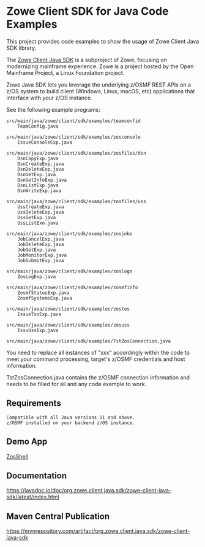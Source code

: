 # Zowe Client SDK for Java Code Examples

This project provides code examples to show the usage of Zowe Client Java SDK library.  
  
The [Zowe Client Java SDK](https://github.com/zowe/zowe-client-java-sdk) is a subproject of Zowe, focusing on modernizing mainframe experience. Zowe is a project hosted by the Open Mainframe Project, a Linux Foundation project.

Zowe Java SDK lets you leverage the underlying z/OSMF REST APIs on a z/OS system to build client (Windows, Linux, macOS, etc) applications that interface with your z/OS instance.

See the following example programs:  
  
    src/main/java/zowe/client/sdk/examples/teamconfid  
        TeamConfig.java  

    src/main/java/zowe/client/sdk/examples/zosconsole   
        IssueConsoleExp.java  
  
    src/main/java/zowe/client/sdk/examples/zosfiles/dsn    
        DsnCopyExp.java
        DsnCreateExp.java  
        DsnDeleteExp.java  
        DsnGetExp.java  
        DsnGetInfoExp.java
        DsnListExp.java
        DsnWriteExp.java

    src/main/java/zowe/client/sdk/examples/zosfiles/uss    
        UssCreateExp.java
        UssDeleteExp.java  
        UssGetExp.java
        UssListExo.java 
  
    src/main/java/zowe/client/sdk/examples/zosjobs    
        JobCancelExp.java
        JobDeleteExp.java
        JobGetExp.java
        JobMonitorExp.java
        JobSubmitExp.java  

    src/main/java/zowe/client/sdk/examples/zoslogs     
        ZosLogExp.java
  
    src/main/java/zowe/client/sdk/examples/zosmfinfo 
        ZosmfStatusExp.java
        ZosmfSystemsExp.java
  
    src/main/java/zowe/client/sdk/examples/zostos  
        IssueTsoExp.java

    src/main/java/zowe/client/sdk/examples/zosuss  
        IssuUssExp.java
  
    src/main/java/zowe/client/sdk/examples/TstZosConnection.java

You need to replace all instances of "xxx" accordingly within the code to meet your command processing, target's z/OSMF credentials and host information.  

TstZosConnection.java contains the z/OSMF connection information and needs to be filled for all and any code example to work.   
    
## Requirements  
  
    Compatible with all Java versions 11 and above.  
    z/OSMF installed on your backend z/OS instance.  

## Demo App

[ZosShell](https://github.com/frankgiordano/ZosShell)
  
## Documentation

https://javadoc.io/doc/org.zowe.client.java.sdk/zowe-client-java-sdk/latest/index.html

## Maven Central Publication

https://mvnrepository.com/artifact/org.zowe.client.java.sdk/zowe-client-java-sdk  
  
